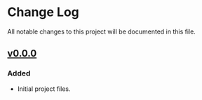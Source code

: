 # Change Log
All notable changes to this project will be documented in this file.

## [v0.0.0]

### Added

- Initial project files.

[v0.0.0]: https://github.com/LEB-EPFL/ALICA_ACPack/releases/tag/v0.0.0
